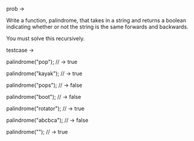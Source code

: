 prob ->

Write a function, palindrome, that takes in a string and returns a boolean indicating whether or not the string is the same forwards and backwards.

You must solve this recursively.

testcase ->

palindrome("pop"); // -> true

palindrome("kayak"); // -> true

palindrome("pops"); // -> false

palindrome("boot"); // -> false

palindrome("rotator"); // -> true

palindrome("abcbca"); // -> false

palindrome(""); // -> true